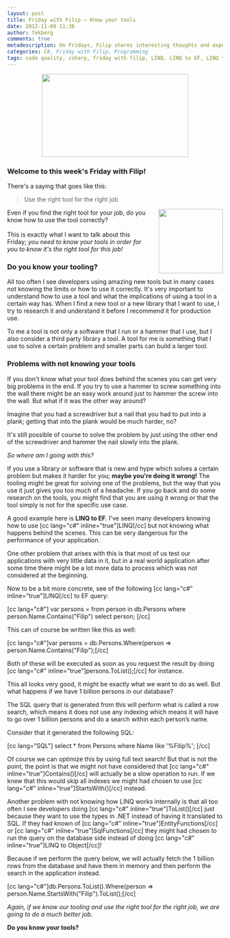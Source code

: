 ```yaml
---
layout: post
title: Friday with Filip – Know your tools
date: 2012-11-09 11:30
author: fekberg
comments: true
metadescription: On Fridays, Filip shares interesting thoughts and experience that hopefully will lead to interesting discussions. Enjoy Friday with Filip!
categories: C#, Friday with Filip, Programming
tags: code quality, csharp, friday with filip, LINQ, LINQ to EF, LINQ to Object, quality
---
```

<img src="https://cdn.filipekberg.se/fekberg-blog/wp-content/uploads/2012/09/FridayWithFili.png" alt="" title="Friday with Filip" style="display: block;   margin-left: auto;   margin-right: auto;" width="342" height="194" class="aligncenter size-full wp-image-1016" />

<h3>Welcome to this week's Friday with Filip!</h3>
There's a saying that goes like this:

<blockquote>Use the right tool for the right job</blockquote><!--excerpt-->

<a href="https://cdn.filipekberg.se/fekberg-blog/wp-content/uploads/2012/11/wrong_tool.jpg"><img src="https://cdn.filipekberg.se/fekberg-blog/wp-content/uploads/2012/11/wrong_tool.jpg" alt="" title="Wrong tool" height="150" style="float: right; padding-left: 20px;" class="size-thumbnail wp-image-1456" /></a>Even if you find the right tool for your job, do you know how to use the tool correctly? <br/><br/>This is exactly what I want to talk about this Friday; <em>you need to know your tools in order for you to know it's the right tool for this job!</em>

<h3>Do you know your tooling?</h3>
All too often I see developers using amazing new tools but in many cases not knowing the limits or how to use it correctly. It's very important to understand how to use a tool and what the implications of using a tool in a certain way has. When I find a new tool or a new library that I want to use, I try to research it and understand it before I recommend it for production use.

To me a tool is not only a software that I run or a hammer that I use, but I also consider a third party library a tool. A tool for me is something that I use to solve a certain problem and smaller parts can build a larger tool.

<h3>Problems with not knowing your tools</h3>
If you don't know what your tool does behind the scenes you can get very big problems in the end. If you try to use a hammer to screw something into the wall there might be an easy work around just to hammer the screw into the wall. But what if it was the other way around? 

Imagine that you had a screwdriver but a nail that you had to put into a plank; getting that into the plank would be much harder, no?

It's still possible of course to solve the problem by just using the other end of the screwdriver and hammer the nail slowly into the plank.

<em>So where am I going with this?</em>

If you use a library or software that is new and hype which solves a certain problem but makes it harder for you; <strong>maybe you're doing it wrong!</strong> The tooling might be great for solving one of the problems, but the way that you use it just gives you too much of a headache. If you go back and do some research on the tools, you might find that you are using it wrong or that the tool simply is not for the specific use case.

A good example here is <strong>LINQ to EF</strong>. I've seen many developers knowing how to use [cc lang="c#" inline="true"]LINQ[/cc] but not knowing what happens behind the scenes. This can be very dangerous for the performance of your application.

One other problem that arises with this is that most of us test our applications with very little data in it, but in a real world application after some time there might be a lot more data to process which was not considered at the beginning.

Now to be a bit more concrete, see of the following [cc lang="c#" inline="true"]LINQ[/cc] to EF query:

[cc lang="c#"]
var persons = from person in db.Persons 
              where person.Name.Contains("Filip") 
              select person;
[/cc]

This can of course be written like this as well: 

[cc lang="c#"]var persons = db.Persons.Where(person => person.Name.Contains("Filip");[/cc]

Both of these will be executed as soon as you request the result by doing [cc lang="c#" inline="true"]persons.ToList();[/cc] for instance.

This all looks very good, it might be exactly what we want to do as well. But what happens if we have 1 billion persons in our database?

The SQL query that is generated from this will perform what is called a row search, which means it does not use any indexing which means it will have to go over 1 billion persons and do a search within each person’s name.

Consider that it generated the following SQL:

[cc lang="SQL"]
select * from Persons where Name like '%Filip%';
[/cc]

Of course we can optimize this by using full text search! But that is not the point, the point is that we might not have considered that [cc lang="c#" inline="true"]Contains()[/cc] will actually be a slow operation to run. If we knew that this would skip all indexes we might had chosen to use [cc lang="c#" inline="true"]StartsWith()[/cc] instead.

Another problem with not knowing how LINQ works internally is that all too often I see developers doing [cc lang="c#" inline="true"]ToList()[/cc] just because they want to use the types in .NET instead of having it translated to SQL. If they had known of [cc lang="c#" inline="true"]EntityFunctions[/cc] or [cc lang="c#" inline="true"]SqlFunctions[/cc] they might had chosen to run the query on the database side instead of doing [cc lang="c#" inline="true"]LINQ to Object[/cc]!

Because if we perform the query below, we will actually fetch the 1 billion rows from the database and have them in memory and then perform the search in the application instead.

[cc lang="c#"]db.Persons.ToList().Where(person => person.Name.StartsWith("Filip").ToList();[/cc]

<em>Again, if we know our tooling and use the right tool for the right job, we are going to do a much better job.
</em>

<strong>Do you know your tools?</strong>
